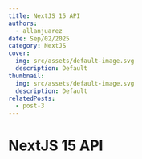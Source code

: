 ```yaml
---
title: NextJS 15 API
authors:
  - allanjuarez
date: Sep/02/2025
category: NextJS
cover:
  img: src/assets/default-image.svg
  description: Default
thumbnail:
  img: src/assets/default-image.svg
  description: Default
relatedPosts:
  - post-3
---
```


# NextJS 15 API